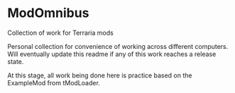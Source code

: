 # ModOmnibus
Collection of work for Terraria mods

Personal collection for convenience of working across different computers.
Will eventually update this readme if any of this work reaches a release state.

At this stage, all work being done here is practice based on the ExampleMod from tModLoader.
